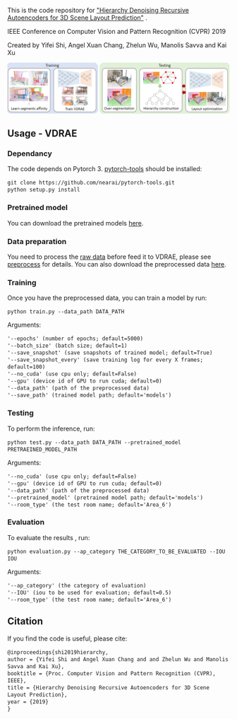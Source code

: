 This is the code repository for ["Hierarchy Denoising Recursive Autoencoders for 3D Scene Layout Prediction"][1] .

IEEE Conference on Computer Vision and Pattern Recognition (CVPR) 2019

Created by Yifei Shi, Angel Xuan Chang, Zhelun Wu, Manolis Savva and Kai Xu

![teaser](image/figure.JPG)

## Usage - VDRAE
### Dependancy
The code depends on Pytorch 3. [pytorch-tools][2] should be installed: 
~~~~ 
git clone https://github.com/nearai/pytorch-tools.git
python setup.py install
~~~~ 

### Pretrained model
You can download the pretrained models [here](https://www.dropbox.com/s/erh4qv5dggx2x9b/pretrained_model.zip?dl=0).

### Data preparation
You need to process the [raw data](https://www.dropbox.com/s/75h0pq2zmndpgds/data.zip?dl=0) before feed it to VDRAE, please see [preprocess](https://github.com/yifeishi/HierarchyLayout/tree/master/preprocess) for details. You can also download the preprocessed data [here](https://www.dropbox.com/s/goxw95depasofs8/processed_data.zip?dl=0). 

### Training
Once you have the preprocessed data, you can train a model by run:
~~~~ 
python train.py --data_path DATA_PATH
~~~~ 

Arguments: 
```
'--epochs' (number of epochs; default=5000)
'--batch_size' (batch size; default=1)
'--save_snapshot' (save snapshots of trained model; default=True)
'--save_snapshot_every' (save training log for every X frames; default=100)
'--no_cuda' (use cpu only; default=False)
'--gpu' (device id of GPU to run cuda; default=0)
'--data_path' (path of the preprocessed data)
'--save_path' (trained model path; default='models')
```

### Testing
To perform the inference, run:
~~~~ 
python test.py --data_path DATA_PATH --pretrained_model PRETRAEINED_MODEL_PATH
~~~~ 

Arguments:
```
'--no_cuda' (use cpu only; default=False)
'--gpu' (device id of GPU to run cuda; default=0)
'--data_path' (path of the preprocessed data)
'--pretrained_model' (pretrained model path; default='models')
'--room_type' (the test room name; default='Area_6')
```

### Evaluation
To evaluate the results , run:
~~~~ 
python evaluation.py --ap_category THE_CATEGORY_TO_BE_EVALUATED --IOU IOU
~~~~ 

Arguments:
```
'--ap_category' (the category of evaluation)
'--IOU' (iou to be used for evaluation; default=0.5)
'--room_type' (the test room name; default='Area_6')
```

## Citation
If you find the code is useful, please cite:
~~~~
@inproceedings{shi2019hierarchy, 
author = {Yifei Shi and Angel Xuan Chang and and Zhelun Wu and Manolis Savva and Kai Xu}, 
booktitle = {Proc. Computer Vision and Pattern Recognition (CVPR), IEEE}, 
title = {Hierarchy Denoising Recursive Autoencoders for 3D Scene Layout Prediction}, 
year = {2019}
}
~~~~

[1]:  https://arxiv.org/pdf/1903.03757.pdf "Hierarchy Denoising Recursive Autoencoders for 3D Scene Layout Prediction"
[2]:  https://github.com/nearai/torchfold "Data and model"

